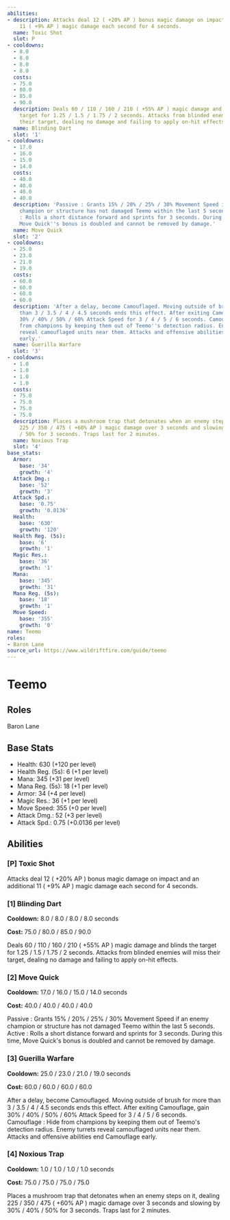 ```yaml
---
abilities:
- description: Attacks deal 12 ( +20% AP ) bonus magic damage on impact and an additional
    11 ( +9% AP ) magic damage each second for 4 seconds.
  name: Toxic Shot
  slot: P
- cooldowns:
  - 8.0
  - 8.0
  - 8.0
  - 8.0
  costs:
  - 75.0
  - 80.0
  - 85.0
  - 90.0
  description: Deals 60 / 110 / 160 / 210 ( +55% AP ) magic damage and blinds the
    target for 1.25 / 1.5 / 1.75 / 2 seconds. Attacks from blinded enemies will miss
    their target, dealing no damage and failing to apply on-hit effects.
  name: Blinding Dart
  slot: '1'
- cooldowns:
  - 17.0
  - 16.0
  - 15.0
  - 14.0
  costs:
  - 40.0
  - 40.0
  - 40.0
  - 40.0
  description: 'Passive : Grants 15% / 20% / 25% / 30% Movement Speed if an enemy
    champion or structure has not damaged Teemo within the last 5 seconds. Active
    : Rolls a short distance forward and sprints for 3 seconds. During this time,
    Move Quick''s bonus is doubled and cannot be removed by damage.'
  name: Move Quick
  slot: '2'
- cooldowns:
  - 25.0
  - 23.0
  - 21.0
  - 19.0
  costs:
  - 60.0
  - 60.0
  - 60.0
  - 60.0
  description: 'After a delay, become Camouflaged. Moving outside of brush for more
    than 3 / 3.5 / 4 / 4.5 seconds ends this effect. After exiting Camouflage, gain
    30% / 40% / 50% / 60% Attack Speed for 3 / 4 / 5 / 6 seconds. Camouflage : Hide
    from champions by keeping them out of Teemo''s detection radius. Enemy turrets
    reveal camouflaged units near them. Attacks and offensive abilities end Camouflage
    early.'
  name: Guerilla Warfare
  slot: '3'
- cooldowns:
  - 1.0
  - 1.0
  - 1.0
  - 1.0
  costs:
  - 75.0
  - 75.0
  - 75.0
  - 75.0
  description: Places a mushroom trap that detonates when an enemy steps on it, dealing
    225 / 350 / 475 ( +60% AP ) magic damage over 3 seconds and slowing by 30% / 40%
    / 50% for 3 seconds. Traps last for 2 minutes.
  name: Noxious Trap
  slot: '4'
base_stats:
  Armor:
    base: '34'
    growth: '4'
  Attack Dmg.:
    base: '52'
    growth: '3'
  Attack Spd.:
    base: '0.75'
    growth: '0.0136'
  Health:
    base: '630'
    growth: '120'
  Health Reg. (5s):
    base: '6'
    growth: '1'
  Magic Res.:
    base: '36'
    growth: '1'
  Mana:
    base: '345'
    growth: '31'
  Mana Reg. (5s):
    base: '18'
    growth: '1'
  Move Speed:
    base: '355'
    growth: '0'
name: Teemo
roles:
- Baron Lane
source_url: https://www.wildriftfire.com/guide/teemo
---
```


# Teemo

## Roles

Baron Lane

## Base Stats

- Health: 630 (+120 per level)
- Health Reg. (5s): 6 (+1 per level)
- Mana: 345 (+31 per level)
- Mana Reg. (5s): 18 (+1 per level)
- Armor: 34 (+4 per level)
- Magic Res.: 36 (+1 per level)
- Move Speed: 355 (+0 per level)
- Attack Dmg.: 52 (+3 per level)
- Attack Spd.: 0.75 (+0.0136 per level)

## Abilities

### [P] Toxic Shot

Attacks deal 12 ( +20% AP ) bonus magic damage on impact and an additional 11 ( +9% AP ) magic damage each second for 4 seconds.

### [1] Blinding Dart

**Cooldown:** 8.0 / 8.0 / 8.0 / 8.0 seconds

**Cost:** 75.0 / 80.0 / 85.0 / 90.0

Deals 60 / 110 / 160 / 210 ( +55% AP ) magic damage and blinds the target for 1.25 / 1.5 / 1.75 / 2 seconds. Attacks from blinded enemies will miss their target, dealing no damage and failing to apply on-hit effects.

### [2] Move Quick

**Cooldown:** 17.0 / 16.0 / 15.0 / 14.0 seconds

**Cost:** 40.0 / 40.0 / 40.0 / 40.0

Passive : Grants 15% / 20% / 25% / 30% Movement Speed if an enemy champion or structure has not damaged Teemo within the last 5 seconds. Active : Rolls a short distance forward and sprints for 3 seconds. During this time, Move Quick's bonus is doubled and cannot be removed by damage.

### [3] Guerilla Warfare

**Cooldown:** 25.0 / 23.0 / 21.0 / 19.0 seconds

**Cost:** 60.0 / 60.0 / 60.0 / 60.0

After a delay, become Camouflaged. Moving outside of brush for more than 3 / 3.5 / 4 / 4.5 seconds ends this effect. After exiting Camouflage, gain 30% / 40% / 50% / 60% Attack Speed for 3 / 4 / 5 / 6 seconds. Camouflage : Hide from champions by keeping them out of Teemo's detection radius. Enemy turrets reveal camouflaged units near them. Attacks and offensive abilities end Camouflage early.

### [4] Noxious Trap

**Cooldown:** 1.0 / 1.0 / 1.0 / 1.0 seconds

**Cost:** 75.0 / 75.0 / 75.0 / 75.0

Places a mushroom trap that detonates when an enemy steps on it, dealing 225 / 350 / 475 ( +60% AP ) magic damage over 3 seconds and slowing by 30% / 40% / 50% for 3 seconds. Traps last for 2 minutes.

